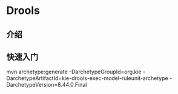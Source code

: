 # Drools

## 介绍
## 快速入门
mvn archetype:generate -DarchetypeGroupId=org.kie -DarchetypeArtifactId=kie-drools-exec-model-ruleunit-archetype -DarchetypeVersion=8.44.0.Final
